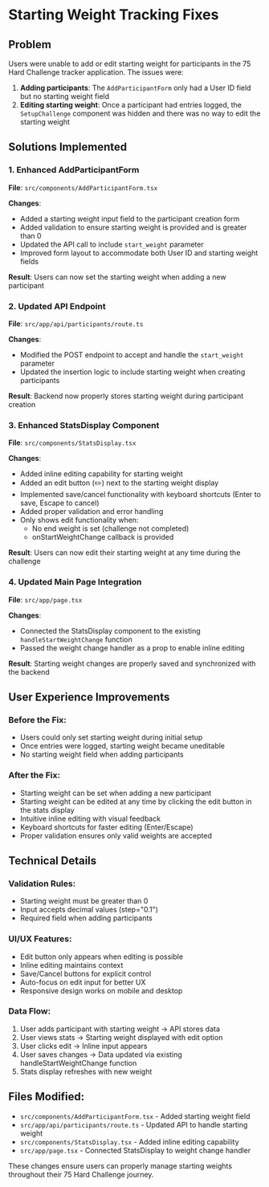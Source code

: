 # Starting Weight Tracking Fixes

## Problem
Users were unable to add or edit starting weight for participants in the 75 Hard Challenge tracker application. The issues were:

1. **Adding participants**: The `AddParticipantForm` only had a User ID field but no starting weight field
2. **Editing starting weight**: Once a participant had entries logged, the `SetupChallenge` component was hidden and there was no way to edit the starting weight

## Solutions Implemented

### 1. Enhanced AddParticipantForm
**File**: `src/components/AddParticipantForm.tsx`

**Changes**:
- Added a starting weight input field to the participant creation form
- Added validation to ensure starting weight is provided and is greater than 0
- Updated the API call to include `start_weight` parameter
- Improved form layout to accommodate both User ID and starting weight fields

**Result**: Users can now set the starting weight when adding a new participant

### 2. Updated API Endpoint
**File**: `src/app/api/participants/route.ts`

**Changes**:
- Modified the POST endpoint to accept and handle the `start_weight` parameter
- Updated the insertion logic to include starting weight when creating participants

**Result**: Backend now properly stores starting weight during participant creation

### 3. Enhanced StatsDisplay Component
**File**: `src/components/StatsDisplay.tsx`

**Changes**:
- Added inline editing capability for starting weight
- Added an edit button (✏️) next to the starting weight display
- Implemented save/cancel functionality with keyboard shortcuts (Enter to save, Escape to cancel)
- Added proper validation and error handling
- Only shows edit functionality when:
  - No end weight is set (challenge not completed)
  - onStartWeightChange callback is provided

**Result**: Users can now edit their starting weight at any time during the challenge

### 4. Updated Main Page Integration
**File**: `src/app/page.tsx`

**Changes**:
- Connected the StatsDisplay component to the existing `handleStartWeightChange` function
- Passed the weight change handler as a prop to enable inline editing

**Result**: Starting weight changes are properly saved and synchronized with the backend

## User Experience Improvements

### Before the Fix:
- Users could only set starting weight during initial setup
- Once entries were logged, starting weight became uneditable
- No starting weight field when adding participants

### After the Fix:
- Starting weight can be set when adding a new participant
- Starting weight can be edited at any time by clicking the edit button in the stats display
- Intuitive inline editing with visual feedback
- Keyboard shortcuts for faster editing (Enter/Escape)
- Proper validation ensures only valid weights are accepted

## Technical Details

### Validation Rules:
- Starting weight must be greater than 0
- Input accepts decimal values (step="0.1")
- Required field when adding participants

### UI/UX Features:
- Edit button only appears when editing is possible
- Inline editing maintains context
- Save/Cancel buttons for explicit control
- Auto-focus on edit input for better UX
- Responsive design works on mobile and desktop

### Data Flow:
1. User adds participant with starting weight → API stores data
2. User views stats → Starting weight displayed with edit option
3. User clicks edit → Inline input appears
4. User saves changes → Data updated via existing handleStartWeightChange function
5. Stats display refreshes with new weight

## Files Modified:
- `src/components/AddParticipantForm.tsx` - Added starting weight field
- `src/app/api/participants/route.ts` - Updated API to handle starting weight
- `src/components/StatsDisplay.tsx` - Added inline editing capability
- `src/app/page.tsx` - Connected StatsDisplay to weight change handler

These changes ensure users can properly manage starting weights throughout their 75 Hard Challenge journey.